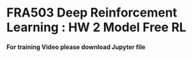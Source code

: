 # **FRA503 Deep Reinforcement Learning : HW 2 Model Free RL**
#### **For training Video please download Jupyter file**
